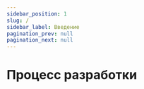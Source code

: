 ```yaml
---
sidebar_position: 1
slug: /
sidebar_label: Введение
pagination_prev: null
pagination_next: null
---
```


# Процесс разработки
